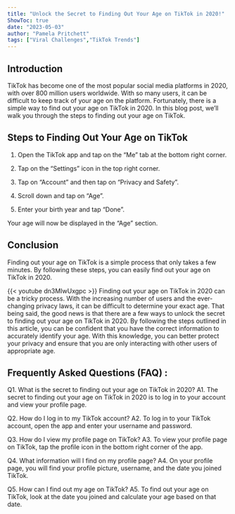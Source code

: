 ```yaml
---
title: "Unlock the Secret to Finding Out Your Age on TikTok in 2020!"
ShowToc: true 
date: "2023-05-03"
author: "Pamela Pritchett" 
tags: ["Viral Challenges","TikTok Trends"]
---
```

## Introduction

TikTok has become one of the most popular social media platforms in 2020, with over 800 million users worldwide. With so many users, it can be difficult to keep track of your age on the platform. Fortunately, there is a simple way to find out your age on TikTok in 2020. In this blog post, we’ll walk you through the steps to finding out your age on TikTok. 

## Steps to Finding Out Your Age on TikTok

1. Open the TikTok app and tap on the “Me” tab at the bottom right corner.

2. Tap on the “Settings” icon in the top right corner.

3. Tap on “Account” and then tap on “Privacy and Safety”.

4. Scroll down and tap on “Age”.

5. Enter your birth year and tap “Done”.

Your age will now be displayed in the “Age” section.

## Conclusion

Finding out your age on TikTok is a simple process that only takes a few minutes. By following these steps, you can easily find out your age on TikTok in 2020.

{{< youtube dn3MIwUxgpc >}} 
Finding out your age on TikTok in 2020 can be a tricky process. With the increasing number of users and the ever-changing privacy laws, it can be difficult to determine your exact age. That being said, the good news is that there are a few ways to unlock the secret to finding out your age on TikTok in 2020. By following the steps outlined in this article, you can be confident that you have the correct information to accurately identify your age. With this knowledge, you can better protect your privacy and ensure that you are only interacting with other users of appropriate age.

## Frequently Asked Questions (FAQ) :
Q1. What is the secret to finding out your age on TikTok in 2020?
A1. The secret to finding out your age on TikTok in 2020 is to log in to your account and view your profile page.

Q2. How do I log in to my TikTok account?
A2. To log in to your TikTok account, open the app and enter your username and password.

Q3. How do I view my profile page on TikTok?
A3. To view your profile page on TikTok, tap the profile icon in the bottom right corner of the app.

Q4. What information will I find on my profile page?
A4. On your profile page, you will find your profile picture, username, and the date you joined TikTok.

Q5. How can I find out my age on TikTok?
A5. To find out your age on TikTok, look at the date you joined and calculate your age based on that date.


